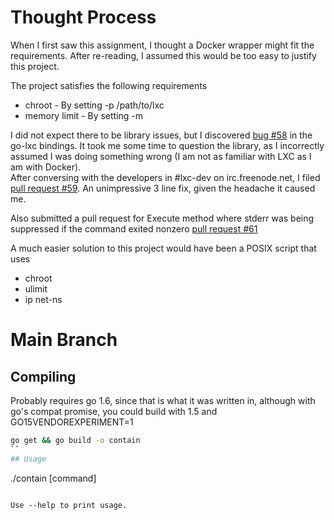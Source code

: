 # Thought Process
When I first saw this assignment, I thought a Docker wrapper might fit the 
requirements. After re-reading, I assumed this would be too easy to justify 
this project.  

The project satisfies the following requirements
* chroot - By setting -p /path/to/lxc
* memory limit - By setting -m

I did not expect there to be library issues, but I discovered 
[bug #58](https://github.com/lxc/go-lxc/issues/58) in the go-lxc bindings.
It took me some time to question the library, as I incorrectly assumed 
I was doing something wrong (I am not as familiar with LXC as I am with Docker).  
After conversing with the developers in #lxc-dev on irc.freenode.net, I filed 
[pull request #59](https://github.com/lxc/go-lxc/pull/59). An unimpressive 3 
line fix, given the headache it caused me.

Also submitted a pull request for Execute method where stderr was being 
suppressed if the command exited nonzero 
[pull request #61](https://github.com/lxc/go-lxc/pull/61)

A much easier solution to this project would have been a POSIX script that uses
* chroot
* ulimit
* ip net-ns

# Main Branch
## Compiling
Probably requires go 1.6, since that is what it was written in, although 
with go's compat promise, you could build with 1.5 and GO15VENDOREXPERIMENT=1  
```sh
go get && go build -o contain
``
## Usage
```
./contain [command]
```

Use --help to print usage.
